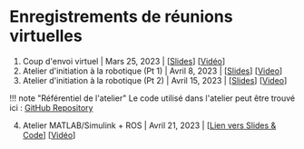 # Enregistrements de réunions virtuelles

1. Coup d'envoi virtuel | Mars 25, 2023 | [[Slides](https://drive.google.com/file/d/13L_UUBkJnAGtHjxp9rqld_Ofnt0orgXg/view?usp=sharing)] [[Vidéo](https://youtu.be/gbGAezDaYk4)]
2. Atelier d'initiation à la robotique (Pt 1)  |   Avril 8, 2023   |   [[Slides](https://drive.google.com/file/d/17SVKHYQSAqRou2S5Pxwyt4-9jQJr0Ukn/view?usp=share_link)] [[Video](https://youtu.be/CdYjaDI_ORQ)]
3. Atelier d'initiation à la robotique  (Pt 2) |   Avril 15, 2023   |   [[Slides](https://drive.google.com/file/d/1AXLnYqAxEu8j4qofcm40BPND3LagT2fJ/view?usp=share_link)] [[Video](https://youtu.be/zKF9jSyo_bo)]

!!! note "Référentiel de l'atelier"
     Le code utilisé dans l'atelier peut être trouvé ici : [GitHub Repository](https://github.com/PARC-Robotics/intro-to-robotics-workshops)

4. Atelier MATLAB/Simulink + ROS | Avril 21, 2023 | [[Lien vers Slides & Code](https://drive.google.com/file/d/1XdG9SiRBpX3B-VQUStxhmIL4D7rwFJ-Y/view?usp=sharing)] [[Vidéo](https://youtu.be/5W13vnHATT4 )]